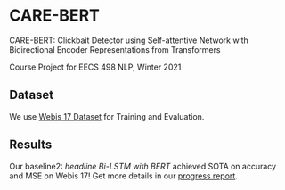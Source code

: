# CARE-BERT
CARE-BERT: Clickbait Detector using Self-attentive Network with Bidirectional Encoder Representations from Transformers

Course Project for EECS 498 NLP, Winter 2021

## Dataset
We use [Webis 17 Dataset](https://webis.de/data/webis-clickbait-17.html)  for Training and Evaluation.

## Results

Our baseline2: *headline Bi-LSTM with BERT* achieved SOTA on accuracy and MSE on Webis 17! Get more details in our [progress report](https://github.com/PeterQiu0516/CARE-BERT/blob/main/Progress-Report/EECS498NLP-Project-Progress-Report.pdf).